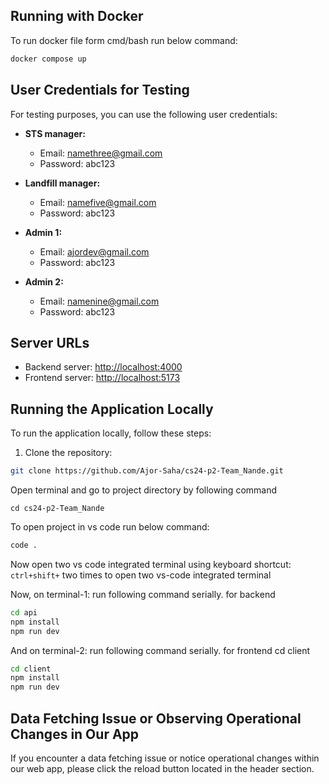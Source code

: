 ## Running with Docker

To run docker file form cmd/bash run below command:

```bash
docker compose up
```

## User Credentials for Testing

For testing purposes, you can use the following user credentials:

- **STS manager:**
  - Email: namethree@gmail.com
  - Password: abc123

- **Landfill manager:**
  - Email: namefive@gmail.com
  - Password: abc123

- **Admin 1:**
  - Email: ajordev@gmail.com
  - Password: abc123

- **Admin 2:**
  - Email: namenine@gmail.com
  - Password: abc123

## Server URLs

- Backend server: [http://localhost:4000](http://localhost:4000)
- Frontend server: [http://localhost:5173](http://localhost:5173)


## Running the Application Locally

To run the application locally, follow these steps:

1. Clone the repository:
```bash
git clone https://github.com/Ajor-Saha/cs24-p2-Team_Nande.git
```

Open terminal and go to project directory by following command

```
cd cs24-p2-Team_Nande
```

To open project in vs code  run below command:
```bash
code .
```

Now open two vs code integrated terminal using keyboard shortcut:
`ctrl+shift+`  two times to open two vs-code integrated terminal

Now, on terminal-1: run following command serially. for backend
```bash
cd api
npm install
npm run dev
```
And on terminal-2: run following command serially. for frontend
cd client

```bash
cd client
npm install  
npm run dev
```
## Data Fetching Issue or Observing Operational Changes in Our App

If you encounter a data fetching issue or notice operational changes within our web app, please click the reload button located in the header section.

